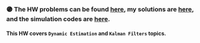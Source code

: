 
### :purple_circle: **The HW problems can be found [here](https://github.com/fnoorzad/Detection-and-Estimation-Theory/blob/e797d3d32cf5e2ed1a8eb810f5cd00902fb01a36/HW/9/HW%209.pdf), my solutions are [here](https://github.com/fnoorzad/Detection-and-Estimation-Theory/blob/e797d3d32cf5e2ed1a8eb810f5cd00902fb01a36/HW/9/My%20Solutions%209.pdf), and the simulation codes are [here](https://github.com/fnoorzad/Detection-and-Estimation-Theory/blob/e797d3d32cf5e2ed1a8eb810f5cd00902fb01a36/HW/9/Codes).**

#### This HW covers ```Dynamic Estimation``` and ```Kalman Filters``` topics. 

